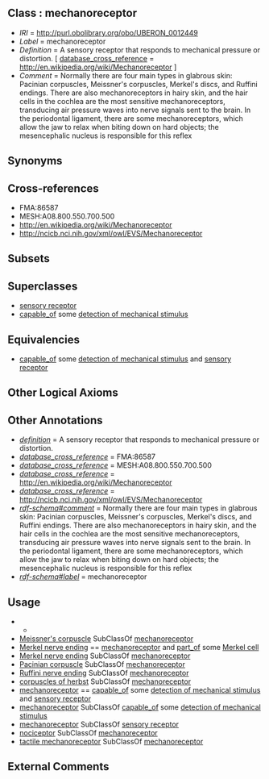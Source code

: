
## Class : mechanoreceptor

 * *IRI* = http://purl.obolibrary.org/obo/UBERON_0012449
 * *Label* = mechanoreceptor
 * *Definition* = A sensory receptor that responds to mechanical pressure or distortion. [ [database_cross_reference](../../ef/oboInOwl#hasDbXref.md) = http://en.wikipedia.org/wiki/Mechanoreceptor ]
 * *Comment* = Normally there are four main types in glabrous skin: Pacinian corpuscles, Meissner's corpuscles, Merkel's discs, and Ruffini endings. There are also mechanoreceptors in hairy skin, and the hair cells in the cochlea are the most sensitive mechanoreceptors, transducing air pressure waves into nerve signals sent to the brain. In the periodontal ligament, there are some mechanoreceptors, which allow the jaw to relax when biting down on hard objects; the mesencephalic nucleus is responsible for this reflex

## Synonyms


## Cross-references

 * FMA:86587
 * MESH:A08.800.550.700.500
 * http://en.wikipedia.org/wiki/Mechanoreceptor
 * http://ncicb.nci.nih.gov/xml/owl/EVS/Mechanoreceptor

## Subsets


## Superclasses

 * [sensory receptor](../../UBERON/51/UBERON_0012451.md)
 * [capable_of](../../RO/15/RO_0002215.md) some [detection of mechanical stimulus](../../GO/82/GO_0050982.md)

## Equivalencies

 * [capable_of](../../RO/15/RO_0002215.md) some [detection of mechanical stimulus](../../GO/82/GO_0050982.md) and [sensory receptor](../../UBERON/51/UBERON_0012451.md)

## Other Logical Axioms


## Other Annotations

 * *[definition](../../IAO/15/IAO_0000115.md)* = A sensory receptor that responds to mechanical pressure or distortion.
 * *[database_cross_reference](../../ef/oboInOwl#hasDbXref.md)* = FMA:86587
 * *[database_cross_reference](../../ef/oboInOwl#hasDbXref.md)* = MESH:A08.800.550.700.500
 * *[database_cross_reference](../../ef/oboInOwl#hasDbXref.md)* = http://en.wikipedia.org/wiki/Mechanoreceptor
 * *[database_cross_reference](../../ef/oboInOwl#hasDbXref.md)* = http://ncicb.nci.nih.gov/xml/owl/EVS/Mechanoreceptor
 * *[rdf-schema#comment](../../nt/rdf-schema#comment.md)* = Normally there are four main types in glabrous skin: Pacinian corpuscles, Meissner's corpuscles, Merkel's discs, and Ruffini endings. There are also mechanoreceptors in hairy skin, and the hair cells in the cochlea are the most sensitive mechanoreceptors, transducing air pressure waves into nerve signals sent to the brain. In the periodontal ligament, there are some mechanoreceptors, which allow the jaw to relax when biting down on hard objects; the mesencephalic nucleus is responsible for this reflex
 * *[rdf-schema#label](../../el/rdf-schema#label.md)* = mechanoreceptor

## Usage

 * -
 * [Meissner's corpuscle](../../UBERON/50/UBERON_0012450.md) SubClassOf [mechanoreceptor](../../UBERON/49/UBERON_0012449.md)
 * [Merkel nerve ending](../../UBERON/56/UBERON_0012456.md) == [mechanoreceptor](../../UBERON/49/UBERON_0012449.md) and [part_of](../../BFO/50/BFO_0000050.md) some [Merkel cell](../../CL/42/CL_0000242.md)
 * [Merkel nerve ending](../../UBERON/56/UBERON_0012456.md) SubClassOf [mechanoreceptor](../../UBERON/49/UBERON_0012449.md)
 * [Pacinian corpuscle](../../UBERON/19/UBERON_0003719.md) SubClassOf [mechanoreceptor](../../UBERON/49/UBERON_0012449.md)
 * [Ruffini nerve ending](../../UBERON/57/UBERON_0012457.md) SubClassOf [mechanoreceptor](../../UBERON/49/UBERON_0012449.md)
 * [corpuscles of herbst](../../UBERON/48/UBERON_0012448.md) SubClassOf [mechanoreceptor](../../UBERON/49/UBERON_0012449.md)
 * [mechanoreceptor](../../UBERON/49/UBERON_0012449.md) == [capable_of](../../RO/15/RO_0002215.md) some [detection of mechanical stimulus](../../GO/82/GO_0050982.md) and [sensory receptor](../../UBERON/51/UBERON_0012451.md)
 * [mechanoreceptor](../../UBERON/49/UBERON_0012449.md) SubClassOf [capable_of](../../RO/15/RO_0002215.md) some [detection of mechanical stimulus](../../GO/82/GO_0050982.md)
 * [mechanoreceptor](../../UBERON/49/UBERON_0012449.md) SubClassOf [sensory receptor](../../UBERON/51/UBERON_0012451.md)
 * [nociceptor](../../UBERON/17/UBERON_0035017.md) SubClassOf [mechanoreceptor](../../UBERON/49/UBERON_0012449.md)
 * [tactile mechanoreceptor](../../UBERON/16/UBERON_0035016.md) SubClassOf [mechanoreceptor](../../UBERON/49/UBERON_0012449.md)

## External Comments

